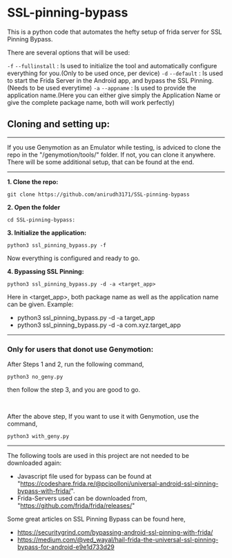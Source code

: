 # SSL-pinning-bypass

This is a python code that automates the hefty setup of frida server for SSL Pinning Bypass.

There are several options that will be used:

`-f` `--fullinstall` : Is used to initialize the tool and automatically configure everything for you.(Only to be used once, per device)
`-d` `--default` : Is used to start the Frida Server in the Android app, and bypass the SSL Pinning.(Needs to be used everytime)
`-a` `--appname` : Is used to provide the application name.(Here you can either give simply the Application Name or give the complete package name, both will work perfectly)


## Cloning and setting up:

---
If you use Genymotion as an Emulator while testing, is adviced to clone the repo in the "/genymotion/tools/" folder. If not, you can clone it anywhere. There will be some additional setup, that can be found at the end.

---
**1. Clone the repo:**
```
git clone https://github.com/anirudh3171/SSL-pinning-bypass
```

**2. Open the folder**
```
cd SSL-pinning-bypass:
```

**3. Initialize the application:**
```
python3 ssl_pinning_bypass.py -f
```

Now everything is configured and ready to go.

**4. Bypassing SSL Pinning:**
```
python3 ssl_pinning_bypass.py -d -a <target_app>
```
Here in <target_app>, both package name as well as the application name can be given.
Example:
- python3 ssl_pinning_bypass.py -d -a target_app
- python3 ssl_pinning_bypass.py -d -a com.xyz.target_app

---
### Only for users that donot use Genymotion:

After Steps 1 and 2, run the following command,
```
python3 no_geny.py
```
then follow the step 3, and you are good to go.

<br>

After the above step, If you want to use it with Genymotion, use the command,
```
python3 with_geny.py
```
---


The following tools are used in this project are not needed to be downloaded again:
- Javascript file used for bypass can be found at "https://codeshare.frida.re/@pcipolloni/universal-android-ssl-pinning-bypass-with-frida/".
- Frida-Servers used can be downloaded from, "https://github.com/frida/frida/releases/"

Some great articles on SSL Pinning Bypass can be found here,
- https://securitygrind.com/bypassing-android-ssl-pinning-with-frida/
- https://medium.com/@ved_wayal/hail-frida-the-universal-ssl-pinning-bypass-for-android-e9e1d733d29

